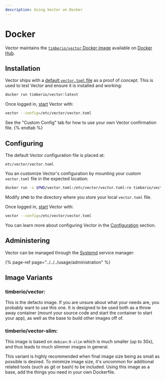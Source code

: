 ```yaml
---
description: Using Vector on Docker
---
```


# Docker

Vector maintains the [`timberio/vector` Docker image][url.docker_hub_vector]
available on [Docker Hub][url.docker_hub_vector].

## Installation

Vector ships with a [default `vector.toml` file][url.default_configuration]
as a proof of concept. This is used to test Vector and ensure it is installed
and working:

```bash
docker run timberio/vector:latest
```

Once logged in, [start][docs.starting] Vector with:

```bash
vector --config=/etc/vector/vector.toml
```

See the "Custom Config" tab for how to use your own Vector confirmation file.
{% endtab %}

## Configuring

The default Vector configuration file is placed at:

```
etc/vector/vector.toml
```

You an customize Vector's configuration by mounting your custom `vector.toml`
file in the expected location:

```bash
docker run -v $PWD/vector.toml:/etc/vector/vector.toml:ro timberio/vector:latest
```

Modify `$PWD` to the directory where you store your local `vector.toml` file.

Once logged in, [start][docs.starting] Vector with:

```bash
vector --config=/etc/vector/vector.toml
```

You can learn more about configuring Vector in the
[Configuration][docs.configuration] section.

## Administering

Vector can be managed through the [Systemd][url.systemd] service manager:

{% page-ref page="../../../usage/administration" %}

## Image Variants

### timberio/vector:<version>

This is the defacto image. If you are unsure about what your needs are, you
probably want to use this one. It is designed to be used both as a throw away
container (mount your source code and start the container to start your app),
as well as the base to build other images off of.

### timberio/vector-slim:<version>

This image is based on `debian:9-slim` which is much smaller (up to 30x), and
thus leads to much slimmer images in general.

This variant is highly recommended when final image size being as small as
possible is desired. To minimize image size, it's uncommon for additional
related tools (such as git or bash) to be included. Using this image as a
base, add the things you need in your own Dockerfile.


[docs.configuration]: ../../../usage/configuration
[docs.starting]: ../../../usage/administration/starting.md
[url.default_configuration]: https://github.com/timberio/vector/blob/master/config/vector.toml
[url.docker_hub_vector]: https://hub.docker.com/r/timberio/vector
[url.systemd]: https://www.freedesktop.org/wiki/Software/systemd/

